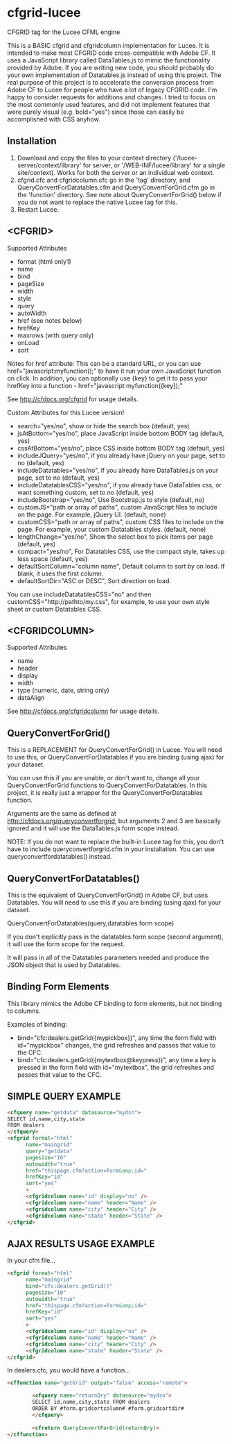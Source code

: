 # cfgrid-lucee
CFGRID tag for the Lucee CFML engine

This is a BASIC cfgrid and cfgridcolumn implementation for Lucee. It is intended to make most CFGRID code cross-compatible with Adobe CF. It uses a JavaScript library called DataTables.js to mimic the functionality provided by Adobe. If you are writing new code, you should probably do your own implementation of Datatables.js instead of using this project. The real purpose of this project is to accelerate the conversion process from Adobe CF to Lucee for people who have a lot of legacy CFGRID code. I'm happy to consider requests for additions and changes. I tried to focus on the most commonly used features, and did not implement features that were purely visual (e.g. bold="yes") since those can easily be accomplished with CSS anyhow.

## Installation
1. Download and copy the files to your context directory ('/lucee-server/context/library' for server, or '/WEB-INF/lucee/library' for a single site/context). Works for both the server or an individual web context.
1. cfgrid.cfc and cfgridcolumn.cfc go in the 'tag' directory, and QueryConvertForDatatables.cfm and QueryConvertForGrid.cfm go in the 'function' directory. See note about QueryConvertForGrid() below if you do not want to replace the native Lucee tag for this.
1. Restart Lucee.

## &lt;CFGRID&gt;

Supported Attributes

- format (html only1)
- name
- bind 
- pageSize
- width
- style
- query
- autoWidth
- href (see notes below)
- hrefKey
- maxrows (with query only)
- onLoad
- sort

Notes for href attribute:
This can be a standard URL, or you can use href="javascript:myfunction();" to have it run your own JavaScript function on click. In addition, you can optionally use {key} to get it to pass your hrefKey into a function - href="javascript:myfunction({key});"

See http://cfdocs.org/cfgrid for usage details.

Custom Attributes for this Lucee version!

- search="yes/no", show or hide the search box (default, yes)
- jsAtBottom="yes/no", place JavaScript inside bottom BODY tag (default, yes)
- cssAtBottom="yes/no", place CSS inside bottom BODY tag (default, yes)
- includeJQuery="yes/no", if you already have jQuery on your page, set to no (default, yes)
- includeDatatables="yes/no", if you already have DataTables.js on your page, set to no (default, yes)
- includeDatatablesCSS="yes/no", if you already have DataTables css, or want something custom, set to no (default, yes)
- includeBootstrap="yes/no", Use Bootstrap.js to style (default, no)
- customJS="path or array of paths", custom JavaScript files to include on the page. For example, jQuery UI. (default, none)
- customCSS="path or array of paths", custom CSS files to include on the page. For example, your custom Datatables styles. (default, none)
- lengthChange="yes/no", Show the select box to pick items per page (default, yes)
- compact="yes/no", For Datatables CSS, use the compact style, takes up less space (default, yes)
- defaultSortColumn="column name", Default column to sort by on load. If blank, it uses the first column.
- defaultSortDir="ASC or DESC", Sort direction on load.

You can use includeDatatablesCSS="no" and then customCSS="http://pathto/my.css", for example, to use your own style sheet or custom Datatables CSS.


## &lt;CFGRIDCOLUMN&gt;

Supported Attributes

- name
- header
- display
- width
- type (numeric, date, string only)
- dataAlign

See http://cfdocs.org/cfgridcolumn for usage details.

## QueryConvertForGrid()

This is a REPLACEMENT for QueryConvertForGrid() in Lucee. You will need to use this, or QueryConvertForDatatables if you are binding (using ajax) for your dataset. 

You can use this if you are unable, or don't want to, change all your QueryConvertForGrid functions to QueryConvertForDatatables. In this project, it is really just a wrapper for the QueryConvertForDatatables function.

Arguments are the same as defined at http://cfdocs.org/queryconvertforgrid, but arguments 2 and 3 are basically ignored and it will use the DataTables.js form scope instead.

NOTE: If you do not want to replace the built-in Lucee tag for this, you don't have to include queryconvertforgrid.cfm in your installation. You can use queryconvertfordatatables() instead.

## QueryConvertForDatatables()

This is the equivalent of QueryConvertForGrid() in Adobe CF, but uses Datatables. You will need to use this if you are binding (using ajax) for your dataset. 

QueryConvertForDatatables(query,datatables form scope)

If you don't explicitly pass in the datatables form scope (second argument), it will use the form scope for the request.

It will pass in all of the Datatables parameters needed and produce the JSON object that is used by Datatables.

## Binding Form Elements

This library mimics the Adobe CF binding to form elements, but not binding to columns. 

Examples of binding:
- bind="cfc:dealers.getGrid({mypickbox})", any time the form field with id="mypickbox" changes, the grid refreshes and passes that value to the CFC.
- bind="cfc:dealers.getGrid({mytextbox@keypress})", any time a key is pressed in the form field with id="mytextbox", the grid refreshes and passes that value to the CFC.

## SIMPLE QUERY EXAMPLE

```html
<cfquery name="getdata" datasource="mydsn">
SELECT id,name,city,state
FROM dealers
</cfquery>
<cfgrid format="html"
      name="maingrid" 
      query="getdata" 
      pagesize="10" 
      autowidth="true" 
      href="thispage.cfm?action=form&amp;id="
      hrefKey="id" 
      sort="yes"
      >
      <cfgridcolumn name="id" display="no" />
      <cfgridcolumn name="name" header="Name" />
      <cfgridcolumn name="city" header="City" />
      <cfgridcolumn name="state" header="State" />
</cfgrid>
```

## AJAX RESULTS USAGE EXAMPLE

In your cfm file...
```html
<cfgrid format="html"
      name="maingrid" 
      bind="cfc:dealers.getGrid()" 
      pagesize="10" 
      autowidth="true" 
      href="thispage.cfm?action=form&amp;id="
      hrefKey="id" 
      sort="yes"
      >
      <cfgridcolumn name="id" display="no" />
      <cfgridcolumn name="name" header="Name" />
      <cfgridcolumn name="city" header="City" />
      <cfgridcolumn name="state" header="State" />
</cfgrid>
```

In dealers.cfc, you would have a function...

```html
<cffunction name="getGrid" output="false" access="remote">

        <cfquery name="returnQry" datasource="mydsn">
        SELECT id,name,city,state FROM dealers
        ORDER BY #form.gridsortcolumn# #form.gridsortdir#
        </cfquery>
                
        <cfreturn QueryConvertForGrid(returnQry)> 
</cffunction>
```
